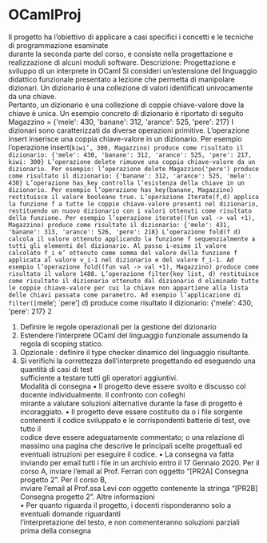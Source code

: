 # OCamlProj
Il	progetto	ha	l’obiettivo	di	applicare	a	casi	specifici	i	concetti	e	le	tecniche	di	programmazione	esaminate	
durante	la	seconda	parte	del corso,	e	consiste	nella	progettazione	e	realizzazione	di	alcuni	moduli	software.
Descrizione:	Progettazione	e	sviluppo	di	un	interprete in	OCaml
Si	 consideri	 un’estensione	 del	 linguaggio	 didattico	 funzionale	 presentato a	 lezione che	 permetta	 di	
manipolare	 dizionari.	 Un	 dizionario	 è	 una	 collezione	 di	 valori	 identificati	 univocamente	 da	 una	 chiave.	
Pertanto, un	dizionario	è	una	collezione	di	coppie	chiave-valore	dove	la	chiave	è	unica.
Un	esempio	concreto	di	dizionario	è	riportato	di	seguito
Magazzino = {'mele': 430, 'banane': 312, 'arance': 525, 'pere': 217}
I dizionari sono caratterizzati da diverse operazioni primitive.
L’operazione insert inserisce una coppia chiave-valore in un dizionario. Per
esempio l’operazione insert(`kiwi’, 300, Magazzino) produce come risultato il
dizionario:
{'mele': 430, 'banane': 312, 'arance': 525, 'pere': 217, kiwi: 300}
L’operazione delete rimuove una coppia chiave-valore da un dizionario. Per
esempio: l’operazione delete Magazzino('pere') produce come risultato il
dizionario:
{'banane': 312, 'arance': 525, 'mele': 430}
L’operazione has_key controlla l’esistenza della chiave in un dizionario. Per
esempio l’operazione has_key(banane, Magazzino) restituisce il valore booleano
true.
L’operazione Iterate(f,d) applica la funzione f a tutte le coppie chiave-valore
presenti nel dizionario, restituendo un nuovo dizionario con i valori ottenuti
come risultato della funzione.
Per esempio l’operazione iterate((fun val -> val +1), Magazzino) produce come
risultato il dizionario:
{'mele': 431, 'banane': 313, 'arance': 526, 'pere': 218}
L’operazione fold(f d) calcola il valore ottenuto applicando la funzione f
sequenzialmente a tutti gli elementi del dizionario. Al passo i-esimo il valore
calcolato f_i e’ ottenuto come somma del valore della funzione f applicata al
valore v_i-1 nel dizionario e del valore f_i-1.
Ad esempio l’operazione fold((fun val -> val +1), Magazzino) produce come
risultato il valore 1488.
L’operazione filter(key list, d) restituisce come risultato il dizionario
ottenuto dal dizionario d eliminado tutte le coppie chiave-valore per cui la
chiave non appartiene alla lista delle chiavi passata come parametro. Ad esempio
l’applicazione di filter([`mele’; `pere’] d) produce come risultato il
dizionario:
{'mele': 430, 'pere': 217}
2
1. Definire	le	regole	operazionali	per	la	gestione	del	dizionario
2. Estendere l’interprete	OCaml	del	linguaggio	funzionale	assumendo	la	regola	di	scoping	statico.	
3. Opzionale	:	definire il	type	checker	dinamico	del	linguaggio	risultante.
4. Si	 verifichi la	 correttezza	 dell’interprete	 progettando	 ed	 eseguendo	 una	 quantità	 di	 casi	 di	 test	
sufficiente	a	testare	tutti	gli	operatori aggiuntivi.	
Modalità	di	consegna
• Il	 progetto	 deve	 essere	 svolto	 e	 discusso	 col	 docente	 individualmente.	 Il	 confronto	 con	 colleghi	
mirante	a	valutare	soluzioni	alternative	durante	la	fase	di	progetto	è	incoraggiato.
• Il	progetto	deve	essere	costituito	da
o i	file	sorgente	contenenti	il codice	sviluppato	e	le	corrispondenti	batterie	di	test,	ove	tutto	il	
codice	deve	essere	adeguatamente	commentato;
o una	 relazione	 di	 massimo	 una	 pagina che	 descrive	 le	 principali	 scelte	 progettuali	 ed	
eventuali	istruzioni	per	eseguire	il	codice.
• La	consegna va	 fatta	inviando	per	email	 tutti	i file	in	un	archivio	entro	il	17 Gennaio	2020.		Per	il	
corso	A,	inviare	l’email	al	 Prof.	Ferrari	 con	 oggetto	 “[PR2A]	 Consegna	 progetto	 2”.	 Per	il	 corso	B,	
inviare	l’email	al	Prof.ssa	Levi	con	oggetto	contenente	la	stringa	“[PR2B]	Consegna	progetto	2”.	
Altre	informazioni	
• Per	 quanto	 riguarda	 il	 progetto,	 i	 docenti	 risponderanno	 solo	 a	 eventuali	 domande	 riguardanti	
l’interpretazione	del	testo,	e	non	commenteranno	soluzioni	parziali	prima	della	consegna
